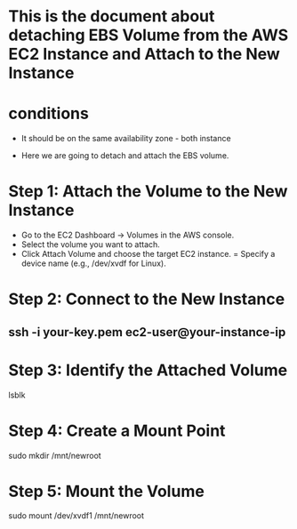 # This is the document about detaching EBS Volume from the AWS EC2 Instance and Attach to the New Instance

# conditions 

- It should be on the same availability zone - both instance

- Here we are going to detach and attach the EBS volume.

# Step 1: Attach the Volume to the New Instance

- Go to the EC2 Dashboard → Volumes in the AWS console.
- Select the volume you want to attach.
- Click Attach Volume and choose the target EC2 instance.
= Specify a device name (e.g., /dev/xvdf for Linux).

# Step 2: Connect to the New Instance

## ssh -i your-key.pem ec2-user@your-instance-ip

# Step 3: Identify the Attached Volume

lsblk

# Step 4: Create a Mount Point

sudo mkdir /mnt/newroot

# Step 5: Mount the Volume

sudo mount /dev/xvdf1 /mnt/newroot


